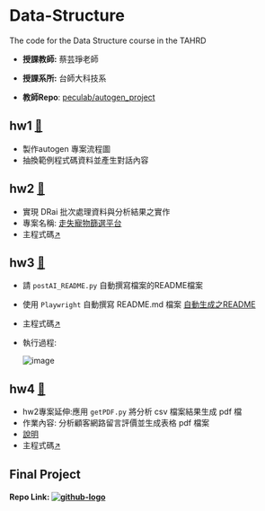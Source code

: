 # Data-Structure
The code for the Data Structure course in the TAHRD

- **授課教師:** 蔡芸琤老師

- **授課系所:** 台師大科技系

- **教師Repo**: [peculab/autogen_project](https://github.com/peculab/autogen_project)

## hw1 [🔗](https://github.com/41171119H/Data-Structure/tree/main/autogen#readme)
- 製作autogen 專案流程圖
- 抽換範例程式碼資料並產生對話內容
  
## hw2 [🔗](https://github.com/41171119H/Data-Structure/tree/main/autogen/petLoss)
- 實現 DRai 批次處理資料與分析結果之實作
- 專案名稱: [走失寵物篩選平台](https://github.com/41171119H/Data-Structure/tree/main/autogen/petLoss#-lost-pet-dataset-ai-analysis--search-platform)
- 主程式碼[↗️](https://github.com/41171119H/Data-Structure/blob/main/autogen/petLoss/pet_analyzer.py)

## hw3 [🔗](https://github.com/41171119H/Data-Structure/tree/main/autogen/post)
- 請 `postAI_README.py` 自動撰寫檔案的README檔案 
- 使用 `Playwright` 自動撰寫 README.md 檔案 [自動生成之README](https://github.com/41171119H/Data-Structure/tree/main/autogen/post/README.md)
- 主程式碼[↗️](https://github.com/41171119H/Data-Structure/tree/main/autogen/post/postAI_README.py)
- 執行過程:

  ![image](https://github.com/user-attachments/assets/024ea467-0274-4476-8d98-986909517d6e)

## hw4 [🔗](https://github.com/41171119H/Data-Structure/tree/main/autogen/petLoss#-intrtnet-comment-of-pet-shop-from-custmors-ai-analysis)
- hw2專案延伸:應用 `getPDF.py` 將分析 csv 檔案結果生成 pdf 檔
- 作業內容: 分析顧客網路留言評價並生成表格 pdf 檔案
- [說明](https://github.com/41171119H/Data-Structure/tree/main/autogen/petLoss#-intrtnet-comment-of-pet-shop-from-custmors-ai-analysis)
- 主程式碼[↗️](https://github.com/41171119H/Data-Structure/blob/main/autogen/petLoss/getPDF.py)

## Final Project
#### Repo Link: [![github-logo](https://github.com/user-attachments/assets/1f81ff1c-16c0-40f2-8595-5a1225d25835)](https://github.com/YunzhenYang-collection/Data-Structure_Final-Project)


